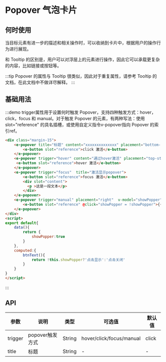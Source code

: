 # Popover 气泡卡片
## 何时使用
当目标元素有进一步的描述和相关操作时，可以收纳到卡片中，根据用户的操作行为进行展现。

和 Tooltip 的区别是，用户可以对浮层上的元素进行操作，因此它可以承载更复杂的内容，比如链接或按钮等。

:::tip
Popover 的属性与 Tooltip 很类似，因此对于重复属性，请参考 Tooltip 的文档，在此文档中不做详尽解释。
:::

## 基础用法
:::demo trigger属性用于设置何时触发 Popover，支持四种触发方式：hover，click，focus 和 manual。对于触发 Popover 的元素，有两种写法：使用 slot="reference" 的具名插槽，或使用自定义指令v-popover指向 Popover 的索引ref。
```html
<div class="margin-15">
    <e-popover title="标题" content="xxxxxxxxxxxxxx" placement="bottom-end">
        <e-button slot="reference">click 激活</e-button>
    </e-popover>
    <e-popover trigger="hover" content="通过hover激活" placement="top-start" >
     <e-button slot="reference">hover 激活</e-button>
    </e-popover>
    <e-popover trigger="focus"  title="激活显示popover">
        <e-button slot="reference">focus 激活</e-button>
        <div slot="content">
          <p >这是一段文本</p>
        </div>
    </e-popover>
    <e-popover trigger="manual" placement="right"  v-model="showPopper" title="手动显示popover" content="这是一段文本">
        <e-button slot="reference" @click="showPopper = !showPopper">{{btnText}}</e-button>
    </e-popover>
</div>
<script>
export default{
    data(){
        return {
            showPopper:true
        }
    },
    computed:{
        btnText(){
            return !this.showPopper?'点击显示':'点击关闭'
        }
    }
}
</script>
```
:::

## API
| 参数      | 说明          | 类型      | 可选值                           | 默认值  |
|---------- |-------------- |---------- |--------------------------------  |-------- |
| trigger | popover触发方式 | String | hover/click/focus/manual | click |
| title | 标题 | String | - | - |